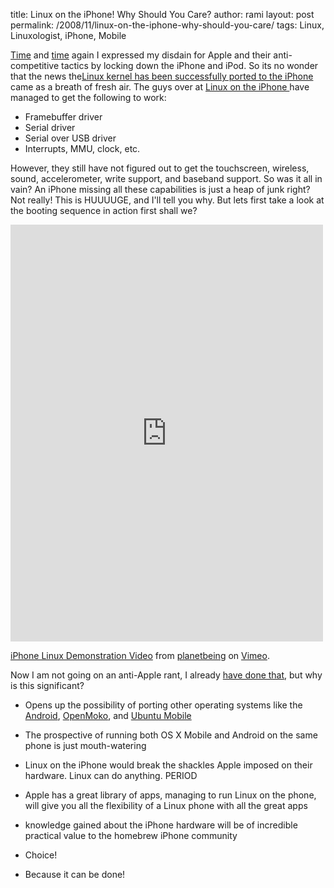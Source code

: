 title: Linux on the iPhone! Why Should You Care?
author: rami
layout: post
permalink: /2008/11/linux-on-the-iphone-why-should-you-care/
tags: Linux, Linuxologist, iPhone, Mobile

[Time]({filename}/blog/2008-07-11-sourceforge-on-your-iphone.markdown) and [time]({filename}/blog/2008-07-25-iphone-3g-a-beautiful-jail.markdown) again I expressed my disdain for Apple and their anti-competitive tactics by locking down the iPhone and iPod. So its no wonder that the news the[Linux kernel has been successfully ported to the iPhone ](http://linuxoniphone.blogspot.com/2008/11/linux-on-iphone.html)came as a breath of fresh air. The guys over at [Linux on the iPhone ](http://www.iphonelinux.org/index.php/Main_Page) have managed to get the following to work:

* Framebuffer driver
* Serial driver
* Serial over USB driver
* Interrupts, MMU, clock, etc.

However, they still have not figured out to get the touchscreen, wireless, sound, accelerometer, write support, and baseband support. So was it all in vain? An iPhone missing all these capabilities is just a heap of junk right? Not really! This is HUUUUGE, and I'll tell you why. But lets first take a look at the booting sequence in action first shall we?

<iframe src="https://player.vimeo.com/video/2373142" width="500" height="667" frameborder="0" webkitallowfullscreen mozallowfullscreen allowfullscreen></iframe> <p><a href="https://vimeo.com/2373142">iPhone Linux Demonstration Video</a> from <a href="https://vimeo.com/user983560">planetbeing</a> on <a href="https://vimeo.com">Vimeo</a>.</p>

Now I am not going on an anti-Apple rant, I already [have done that]({filename}/blog/2008-07-25-iphone-3g-a-beautiful-jail.markdown), but why is this significant?

* Opens up the possibility of porting other operating systems like the [Android](http://code.google.com/android/), [OpenMoko](http://www.openmoko.org), and [Ubuntu Mobile](http://www.ubuntu.com/products/mobile)

* The prospective of running both OS X Mobile and Android on the same phone is just mouth-watering
* Linux on the iPhone would break the shackles Apple imposed on their hardware. Linux can do anything. PERIOD
* Apple has a great library of apps, managing to run Linux on the phone, will give you all the flexibility of a Linux phone with all the great apps
* knowledge gained about the iPhone hardware will be of incredible practical value to the homebrew iPhone community
* Choice!
* Because it can be done!
